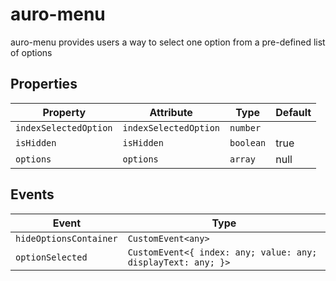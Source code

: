 # auro-menu

auro-menu provides users a way to select one option from a pre-defined list of options

## Properties

| Property              | Attribute             | Type      | Default |
|-----------------------|-----------------------|-----------|---------|
| `indexSelectedOption` | `indexSelectedOption` | `number`  |         |
| `isHidden`            | `isHidden`            | `boolean` | true    |
| `options`             | `options`             | `array`   | null    |

## Events

| Event                  | Type                                             |
|------------------------|--------------------------------------------------|
| `hideOptionsContainer` | `CustomEvent<any>`                               |
| `optionSelected`       | `CustomEvent<{ index: any; value: any; displayText: any; }>` |
